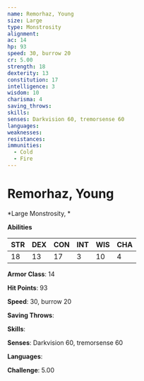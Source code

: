 ```yaml
---
name: Remorhaz, Young
size: Large
type: Monstrosity
alignment: 
ac: 14
hp: 93
speed: 30, burrow 20
cr: 5.00
strength: 18
dexterity: 13
constitution: 17
intelligence: 3
wisdom: 10
charisma: 4
saving_throws: 
skills: 
senses: Darkvision 60, tremorsense 60
languages: 
weaknesses:
resistances:
immunities:
  - Cold
  - Fire
---
```


# Remorhaz, Young

*Large Monstrosity, *

**Abilities**

| STR | DEX | CON | INT | WIS | CHA |
| --- | --- | --- | --- | --- | --- |
| 18 | 13 | 17 | 3 | 10 | 4 |

**Armor Class**: 14

**Hit Points**: 93

**Speed**: 30, burrow 20

**Saving Throws**: 

**Skills**: 

**Senses**: Darkvision 60, tremorsense 60

**Languages**: 

**Challenge**: 5.00

